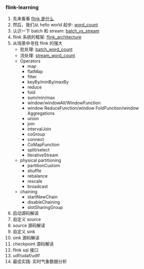 ### flink-learning

1. 先来看看 [flink 是什么](doc/introduction.md)
2. 然后，我们从 hello world 起步: [word_count](doc/word_count.md)
3. 认识一下 batch 和 stream: [batch_vs_stream](doc/batch_vs_stream.md)
4. flink 系统的框架: [flink_architecture](doc/flink_architecture.md)
5. 从场景中寻找 flink 的强大
    * 批处理: [batch_word_count](doc/batch_word_count.md)
    * 流处理: [stream_word_count](doc/stream_word_count.md)
    * Operators
        + map
        + flatMap
        + filter
        + keyBy/minBy/maxBy
        + reduce
        + fold
        + sum/min/max
        + window/windowAll/WindowFunction
        + window ReduceFunction/window FoldFunction/window Aggregations
        + union
        + join
        + intervalJoin
        + coGroup
        + connect
        + CoMapFunction
        + split/select
        + IterativeStream
    * physical partitioning
        + partitionCustom
        + shuffle
        + rebalance
        + rescale
        + broadcast
    * chaining
        + startNewChain
        + disableChaining
        + slotSharingGroup
6. 启动源码解读
7. 自定义 source
8. source 源码解读
9. 自定义 sink
10. sink 源码解读
11. checkpoint 源码解读
12. flink sql 接口
13. udf/udaf/udtf
14. 最佳实践: 实时气象数据分析
